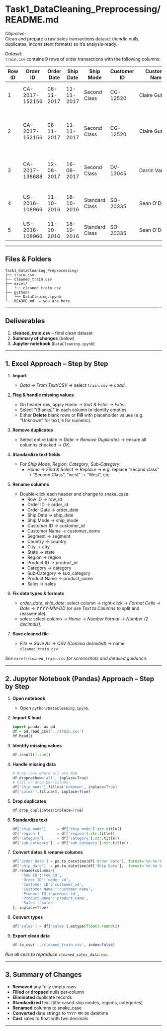 
# Task1_DataCleaning_Preprocessing/README.md

*Objective:*  
Clean and prepare a raw sales‐transactions dataset (handle nulls, duplicates, inconsistent formats) so it’s analysis‑ready.

*Dataset:*  
`train.csv` contains 9 rows of order transactions with the following columns:

| Row ID | Order ID        | Order Date | Ship Date  | Ship Mode    | Customer ID | Customer Name       | Segment   | Country       | City           | State      | Region | Product ID        | Category         | Sub‑Category | Product Name                                                           | Sales    |
|--------|-----------------|------------|------------|--------------|-------------|---------------------|-----------|---------------|----------------|------------|--------|--------------------|------------------|--------------|------------------------------------------------------------------------|----------|
| 1      | CA-2017-152156  | 08-11-2017 | 11-11-2017 | Second Class | CG-12520    | Claire Gute         | Consumer  | United States | Henderson      | Kentucky   | South  | FUR-BO-10001798    | Furniture        | Bookcases    | Bush Somerset Collection Bookcase                                       | 261.96   |
| 2      | CA-2017-152156  | 08-11-2017 | 11-11-2017 | Second Class | CG-12520    | Claire Gute         | Consumer  | United States | Henderson      | Kentucky   | South  | FUR-CH-10000454    | Furniture        | Chairs       | Hon Deluxe Fabric Upholstered Stacking Chairs, Rounded Back             | 731.94   |
| 3      | CA-2017-138688  | 12-06-2017 | 16-06-2017 | Second Class | DV-13045    | Darrin Van Huff     | Corporate | United States | Los Angeles    | California | West   | OFF-LA-10000240    | Office Supplies  | Labels       | Self‑Adhesive Address Labels for Typewriters by Universal               | 14.62    |
| 4      | US-2016-108966  | 11-10-2016 | 18-10-2016 | Standard Class | SO-20335  | Sean O'Donnell      | Consumer  | United States | Fort Lauderdale| Florida    | South  | FUR-TA-10000577    | Furniture        | Tables       | Bretford CR4500 Series Slim Rectangular Table                           | 957.58   |
| 5      | US-2016-108966  | 11-10-2016 | 18-10-2016 | Standard Class | SO-20335  | Sean O'Donnell      | Consumer  | United States | Fort Lauderdale| Florida    | South  | OFF-ST-10000760    | Office Supplies  | Storage      | Eldon Fold 'N Roll Cart System                                          | 22.37    

---

## Files & Folders

```
Task1_DataCleaning_Preprocessing/
├── train.csv
├── cleaned_train.csv
├── excel/
│   └── cleaned_train.csv
├── python/
│   └── DataCleaing.ipynb
└── README.md  ← you are here
```

---

## Deliverables

1. **cleaned_train.csv** – final clean dataset  
2. **Summary of changes** (below)    
3. **Jupyter notebook** (`DataCleaning.ipynb`)

---

## 1. Excel Approach – Step by Step

1. **Import**  
   - *Data → From Text/CSV* → select `train.csv` → *Load*.

2. **Flag & handle missing values**  
   - On header row, apply *Home → Sort & Filter → Filter*.  
   - Select “(Blanks)” in each column to identify empties.  
   - Either **Delete** blank rows or **Fill** with placeholder values (e.g. “Unknown” for text, `0` for numeric).

3. **Remove duplicates**  
   - Select entire table → *Data → Remove Duplicates* → ensure all columns checked → *OK*.

4. **Standardize text fields**  
   - For *Ship Mode*, *Region*, *Category*, *Sub‑Category*:  
     - *Home → Find & Select → Replace* → e.g. replace “second class” → “Second Class”, “west” → “West”, etc.

5. **Rename columns**  
   - Double‑click each header and change to snake_case:  
     - Row ID → row_id  
     - Order ID → order_id  
     - Order Date → order_date  
     - Ship Date → ship_date  
     - Ship Mode → ship_mode  
     - Customer ID → customer_id  
     - Customer Name → customer_name  
     - Segment → segment  
     - Country → country  
     - City → city  
     - State → state  
     - Region → region  
     - Product ID → product_id  
     - Category → category  
     - Sub‑Category → sub_category  
     - Product Name → product_name  
     - Sales → sales

6. **Fix data types & formats**  
   - *order_date*, *ship_date*: select column → right‑click → *Format Cells → Date → YYYY‑MM‑DD* (or use *Text to Columns* to split and reassemble).  
   - *sales*: select column → *Home → Number Format → Number (2 decimals)*.

7. **Save cleaned file**  
   - *File → Save As* → *CSV (Comma delimited)* → name `cleaned_train.csv`.

_See `excel/cleaned_train.csv` for screenshots and detailed guidance._

---

## 2. Jupyter Notebook (Pandas) Approach – Step by Step

1. **Open notebook**  
   - Open `python/DataCleaning.ipynb`.

2. **Import & load**  
   ```python
   import pandas as pd
   df = pd.read_csv('../train.csv')
   df.head()
   ```

3. **Identify missing values**  
   ```python
   df.isnull().sum()
   ```

4. **Handle missing data**  
   ```python
   # Drop rows where all are NaN
   df.dropna(how='all', inplace=True)
   # Fill or drop per‐column:
   df['ship_mode'].fillna('Unknown', inplace=True)
   df['sales'].fillna(0, inplace=True)
   ```

5. **Drop duplicates**  
   ```python
   df.drop_duplicates(inplace=True)
   ```

6. **Standardize text**  
   ```python
   df['ship_mode']     = df['ship_mode'].str.title()
   df['region']        = df['region'].str.title()
   df['category']      = df['category'].str.title()
   df['sub_category']  = df['sub_category'].str.title()
   ```

7. **Convert dates & rename columns**  
   ```python
   df['order_date'] = pd.to_datetime(df['Order Date'], format='%d-%m-%Y')
   df['ship_date']  = pd.to_datetime(df['Ship Date'],  format='%d-%m-%Y')
   df.rename(columns={
       'Row ID':'row_id',
       'Order ID':'order_id',
       'Customer ID':'customer_id',
       'Customer Name':'customer_name',
       'Product ID':'product_id',
       'Product Name':'product_name',
       'Sales':'sales'
   }, inplace=True)
   ```

8. **Convert types**  
   ```python
   df['sales'] = df['sales'].astype(float).round(2)
   ```

9. **Export clean data**  
   ```python
   df.to_csv('../cleaned_train.csv', index=False)
   ```

_Run all cells to reproduce `cleaned_sales_data.csv`._

---

## 3. Summary of Changes

- **Removed** any fully empty rows  
- **Filled** or **dropped** nulls per‑column  
- **Eliminated** duplicate records  
- **Standardized** text (title‑cased ship modes, regions, categories)  
- **Renamed** columns to snake_case  
- **Converted** date strings to `YYYY‑MM‑DD` datetime  
- **Cast** sales to float with two decimals  

---
